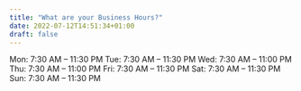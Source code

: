 ```yaml
---
title: "What are your Business Hours?"
date: 2022-07-12T14:51:34+01:00
draft: false
---
```

Mon:	7:30 AM – 11:30 PM
Tue:	7:30 AM – 11:30 PM
Wed:	7:30 AM – 11:00 PM
Thu:	7:30 AM – 11:00 PM
Fri:	7:30 AM – 11:30 PM
Sat:	7:30 AM – 11:30 PM
Sun:	7:30 AM – 11:30 PM

